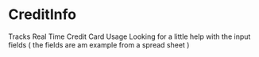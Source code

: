 # CreditInfo
Tracks Real Time Credit Card Usage
Looking for a little help with the input fields ( the fields are am example from a spread sheet )
